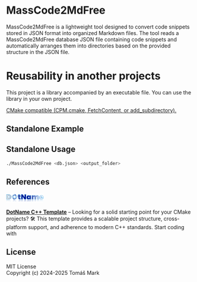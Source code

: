 # MassCode2MdFree

MassCode2MdFree is a lightweight tool designed to convert code snippets stored in JSON format into organized Markdown files. The tool reads a MassCode2MdFree database JSON file containing code snippets and automatically arranges them into directories based on the provided structure in the JSON file.


# Reusability in another projects

This project is a library accompanied by an executable file. You can use the library in your own project.

[CMake compatible (CPM.cmake, FetchContent, or add_subdirectory).](https://github.com/tomasmark79/DotNameCppFree?tab=readme-ov-file#reusability-in-another-projects)

## Standalone Example
## Standalone Usage

```bash
./MassCode2MdFree <db.json> <output_folder>
```

## References 

<img src="assets/logo.png" alt="DotNameCpp Logo" width="20%">

**[DotName C++ Template](https://github.com/tomasmark79/DotNameCppFree)** – Looking for a solid starting point for your CMake projects? 🛠️ This template provides a scalable project structure, cross-platform support, and adherence to modern C++ standards. Start coding with 

## License

MIT License  
Copyright (c) 2024-2025 Tomáš Mark